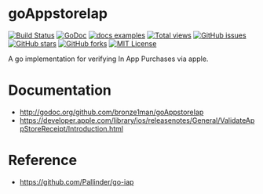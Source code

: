goAppstoreIap
=======
[![Build Status](https://travis-ci.org/bronze1man/goAppstoreIap.svg)](https://travis-ci.org/bronze1man/goAppstoreIap)
[![GoDoc](https://godoc.org/github.com/bronze1man/goAppstoreIap?status.svg)](https://godoc.org/github.com/bronze1man/goAppstoreIap)
[![docs examples](https://sourcegraph.com/api/repos/github.com/bronze1man/goAppstoreIap/badges/docs-examples.png)](https://sourcegraph.com/github.com/bronze1man/goAppstoreIap)
[![Total views](https://sourcegraph.com/api/repos/github.com/bronze1man/goAppstoreIap/counters/views.png)](https://sourcegraph.com/github.com/bronze1man/goAppstoreIap)
[![GitHub issues](https://img.shields.io/github/issues/bronze1man/goAppstoreIap.svg)](https://github.com/bronze1man/goAppstoreIap/issues)
[![GitHub stars](https://img.shields.io/github/stars/bronze1man/goAppstoreIap.svg)](https://github.com/bronze1man/goAppstoreIap/stargazers)
[![GitHub forks](https://img.shields.io/github/forks/bronze1man/goAppstoreIap.svg)](https://github.com/bronze1man/goAppstoreIap/network)
[![MIT License](http://img.shields.io/badge/license-MIT-blue.svg?style=flat-square)](https://github.com/bronze1man/goAppstoreIap/blob/master/LICENSE)

A go implementation for verifying In App Purchases via apple.

Documentation
=======
* http://godoc.org/github.com/bronze1man/goAppstoreIap
* https://developer.apple.com/library/ios/releasenotes/General/ValidateAppStoreReceipt/Introduction.html

Reference
=======
* https://github.com/Pallinder/go-iap